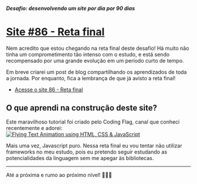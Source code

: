 ##### Desafio: desenvolvendo um site por dia por 90 dias 

# [Site #86 - Reta final](https://www.dorlyneto.com/90sites/86-reta-final)

Nem acredito que estou chegando na reta final deste desafio! Há muito não tinha um comprometimento tão intenso com o estudo, e está sendo recompensado por uma grande evolução em um período curto de tempo.

Em breve criarei um post de blog compartilhando os aprendizados de toda a jornada. Por enquanto, fica a lembrança de que já avisto a reta final!
* [Acesse o site 86 - Reta final](https://www.dorlyneto.com/90sites/86-reta-final)

## O que aprendi na construção deste site?
 
Este maravilhoso tutorial foi criado pelo Coding Flag, canal que conheci recentemente e adorei: 
[![Flying Text Animation using HTML, CSS & JavaScript](https://img.youtube.com/vi/4DfjjOGNq6M/0.jpg)](https://www.youtube.com/watch?v=4DfjjOGNq6M)

Mais uma vez, Javascript puro. Nessa reta final eu vou tentar não utilizar frameworks no meu estudo, pois eu pretendo seguir estudando as potencialidades da linguagem sem me apegar às bibliotecas. 

---

Até a próxima e rumo ao próximo nível! 🚀🚀🚀